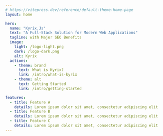 ```yaml
---
# https://vitepress.dev/reference/default-theme-home-page
layout: home

hero:
  name: "Kyrix.Js"
  text: "A Full-Stack Solution for Modern Web Applications"
  tagline: with Major SEO Benefits
  image:
    light: /logo-light.png
    dark: /logo-dark.png
    alt: Kyrix
  actions:
    - theme: brand
      text: What is Kyrix?
      link: /intro/what-is-kyrix
    - theme: alt
      text: Getting Started
      link: /intro/getting-started

features:
  - title: Feature A
    details: Lorem ipsum dolor sit amet, consectetur adipiscing elit
  - title: Feature B
    details: Lorem ipsum dolor sit amet, consectetur adipiscing elit
  - title: Feature C
    details: Lorem ipsum dolor sit amet, consectetur adipiscing elit
---
```

